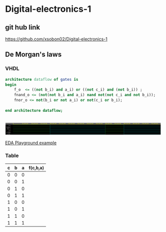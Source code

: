 # Digital-electronics-1
## git hub link
https://github.com/xsobon02/Digital-electronics-1

## De Morgan's laws

### VHDL
```vhdl
architecture dataflow of gates is
begin
    f_o  <= ((not b_i) and a_i) or ((not c_i) and (not b_i)) ;
    fnand_o <= (not(not b_i and a_i) nand not(not c_i and not b_i));
    fnor_o <= not(b_i or not a_i) or not(c_i or b_i);

end architecture dataflow;
      
```
![DeMorgan signals](https://github.com/xsobon02/Digital-electronics-1/blob/main/demorgan.png)

[EDA Playground example](https://www.edaplayground.com/x/DUUw)




### Table
| **c** | **b** |**a** | **f(c,b,a)** |
| :-: | :-: | :-: | :-: |
| 0 | 0 | 0 |  |
| 0 | 0 | 1 |  |
| 0 | 1 | 0 |  |
| 0 | 1 | 1 |  |
| 1 | 0 | 0 |  |
| 1 | 0 | 1 |  |
| 1 | 1 | 0 |  |
| 1 | 1 | 1 |  |


